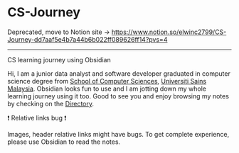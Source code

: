 # CS-Journey

Deprecated, move to Notion site -> https://www.notion.so/elwinc2799/CS-Journey-dd7aaf5e4b7a44b6b022ff089626ff14?pvs=4

---

CS learning journey using Obsidian

Hi, I am a junior data analyst and software developer graduated in computer science degree from [School of Computer Sciences](https://cs.usm.my/), [Universiti Sains Malaysia](https://www.usm.my/). Obsidian looks fun to use and I am jotting down my whole learning journey using it too. Good to see you and enjoy browsing my notes by checking on the [Directory](Directory.md).

❗️ Relative links bug ❗️

Images, header relative links might have bugs. To get complete experience, please use Obsidian to read the notes.
